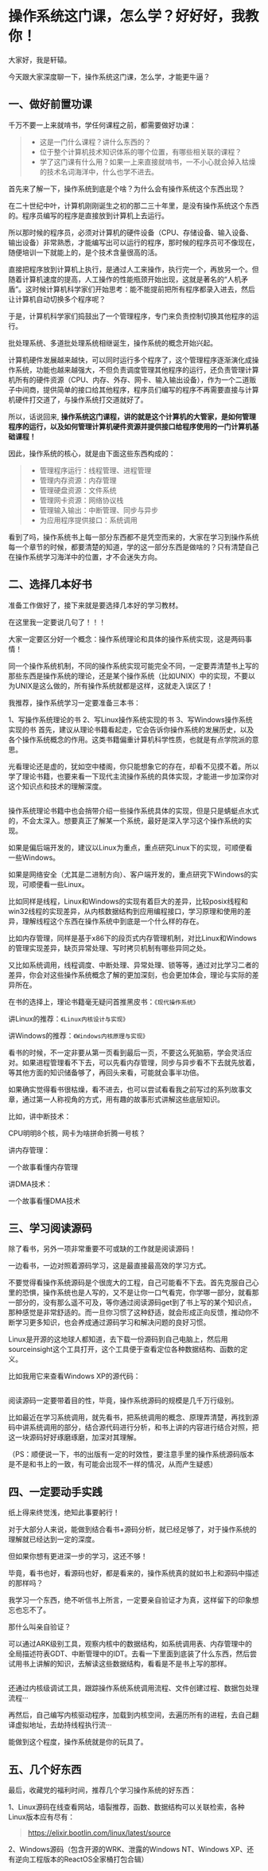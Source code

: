 #  操作系统这门课，怎么学？好好好，我教你！                

大家好，我是轩辕。

今天跟大家深度聊一下，操作系统这门课，怎么学，才能更牛逼？

## **一、做好前置功课**

千万不要一上来就啃书，学任何课程之前，都需要做好功课：

> - 这是一门什么课程？讲什么东西的？
> - 位于整个计算机技术知识体系的哪个位置，有哪些相关联的课程？
> - 学了这门课有什么用？如果一上来直接就啃书，一不小心就会掉入枯燥的技术名词海洋中，什么也学不进去。

首先来了解一下，操作系统到底是个啥？为什么会有操作系统这个东西出现？

在二十世纪中叶，计算机刚刚诞生之初的那二三十年里，是没有操作系统这个东西的。程序员编写的程序是直接放到计算机上去运行。

所以那时候的程序员，必须对计算机的硬件设备（CPU、存储设备、输入设备、输出设备）非常熟悉，才能编写出可以运行的程序，那时候的程序员可不像现在，随便培训一下就能上的，是个技术含量很高的活。

直接把程序放到计算机上执行，是通过人工来操作，执行完一个，再放另一个。但随着计算机速度的提高，人工操作的性能瓶颈开始出现，这就是著名的“人机矛盾”。这时候计算机科学家们开始思考：能不能提前把所有程序都录入进去，然后让计算机自动切换多个程序呢？

于是，计算机科学家们捣鼓出了一个管理程序，专门来负责控制切换其他程序的运行。

批处理系统、多道批处理系统相继诞生，操作系统的概念开始兴起。

计算机硬件发展越来越快，可以同时运行多个程序了，这个管理程序逐渐演化成操作系统，功能也越来越强大，不但负责调度管理其他程序的运行，还负责管理计算机所有的硬件资源（CPU、内存、外存、网卡、输入输出设备），作为一个二道贩子中间商，提供简单的接口给其他程序，程序员们编写的程序不再需要直接与计算机硬件打交道了，与操作系统打交道就好了。

所以，话说回来, **操作系统这门课程，讲的就是这个计算机的大管家，是如何管理程序的运行，以及如何管理计算机硬件资源并提供接口给程序使用的一门计算机基础课程！**

因此，操作系统的核心，就是由下面这些东西构成的：

> - 管理程序运行：线程管理、进程管理
> - 管理内存资源：内存管理
> - 管理硬盘资源：文件系统
> - 管理网卡资源：网络协议栈
> - 管理输入输出：中断管理、同步与异步
> - 为应用程序提供接口：系统调用

看到了吗，操作系统书上每一部分东西都不是凭空而来的，大家在学习到操作系统每一个章节的时候，都要清楚的知道，学的这一部分东西是做啥的？只有清楚自己在操作系统学习海洋中的位置，才不会迷失方向。

## **二、选择几本好书**

准备工作做好了，接下来就是要选择几本好的学习教材。

在这里我一定要说几句了！！！

大家一定要区分好一个概念：操作系统理论和具体的操作系统实现，这是两码事情！

同一个操作系统机制，不同的操作系统实现可能完全不同，一定要弄清楚书上写的那些东西是操作系统的理论，还是某个操作系统（比如UNIX）中的实现，不要以为UNIX是这么做的，所有操作系统就都是这样，这就走入误区了！

我推荐，操作系统学习一定要准备三本书：

1、写操作系统理论的书 2、写Linux操作系统实现的书 3、写Windows操作系统实现的书 首先，建议从理论书籍看起走，它会告诉你操作系统的发展历史，以及各个操作系统概念的作用。这类书籍偏重计算机科学性质，也就是有点学院派的意思。

光看理论还是虚的，犹如空中楼阁，你只能想象它的存在，却看不见摸不着。所以学了理论书籍，也要来看一下现代主流操作系统的具体实现，才能进一步加深你对这个知识点和技术的理解深度。

![图片](data:image/gif;base64,iVBORw0KGgoAAAANSUhEUgAAAAEAAAABCAYAAAAfFcSJAAAADUlEQVQImWNgYGBgAAAABQABh6FO1AAAAABJRU5ErkJggg==)

操作系统理论书籍中也会捎带介绍一些操作系统具体的实现，但是只是蜻蜓点水式的，不会太深入。想要真正了解某一个系统，最好是深入学习这个操作系统的实现。

如果是偏后端开发的，建议以Linux为重点，重点研究Linux下的实现，可顺便看一些Windows。

如果是网络安全（尤其是二进制方向）、客户端开发的，重点研究下Windows的实现，可顺便看一些Linux。

比如同样是线程，Linux和Windows的实现有着巨大的差异，比较posix线程和win32线程的实现差异，从内核数据结构到应用编程接口，学习原理和使用的差异，理解线程这个东西在操作系统中到底是一个什么样的存在。

比如内存管理，同样是基于x86下的段页式内存管理机制，对比Linux和Windows的管理实现差异，缺页异常处理、写时拷贝机制有哪些异同之处。

又比如系统调用，线程调度、中断处理、异常处理、锁等等，通过对比学习二者的差异，你会对这些操作系统概念了解的更加深刻，也会更加体会，理论与实际的差异所在。

在书的选择上，理论书籍毫无疑问首推黑皮书：`《现代操作系统》`

讲Linux的推荐：`《Linux内核设计与实现》`

讲Windows的推荐：`《Windows内核原理与实现》`

看书的时候，不一定非要从第一页看到最后一页，不要这么死脑筋，学会灵活应对。如果进程管理看不下去，可以先看内存管理，同步与异步看不下去就先放着，等其他方面的知识储备够了，再回头来看，可能就会事半功倍。

如果确实觉得看书很枯燥，看不进去，也可以尝试看看我之前写过的系列故事文章，通过第一人称视角的方式，用有趣的故事形式讲解这些底层知识。

比如，讲中断技术：

CPU明明8个核，网卡为啥拼命折腾一号核？

讲内存管理：

一个故事看懂内存管理

讲DMA技术：

一个故事看懂DMA技术

## **三、学习阅读源码**

除了看书，另外一项非常重要不可或缺的工作就是阅读源码！

一边看书，一边对照着源码学习，这是最直接最高效的学习方式。

不要觉得看操作系统源码是个很庞大的工程，自己可能看不下去。首先克服自己心里的恐惧，操作系统也是人写的，又不是让你一口气看完，你学哪一部分，就看那一部分的，没有那么遥不可及，等你通过阅读源码get到了书上写的某个知识点，那种感觉是非常舒适的。而一旦你习惯了这种舒适，就会形成正向反馈，推动你不断学习更多知识，也会养成通过源码学习和解决问题的良好习惯。

Linux是开源的这地球人都知道，去下载一份源码到自己电脑上，然后用sourceinsight这个工具打开，这个工具便于查看定位各种数据结构、函数的定义。

比如我用它来查看Windows XP的源代码：

![图片](data:image/gif;base64,iVBORw0KGgoAAAANSUhEUgAAAAEAAAABCAYAAAAfFcSJAAAADUlEQVQImWNgYGBgAAAABQABh6FO1AAAAABJRU5ErkJggg==)

阅读源码一定要带着目的性，毕竟，操作系统源码的规模是几千万行级别。

比如最近在学习系统调用，就先看书，把系统调用的概念、原理弄清楚，再找到源码中讲系统调用的部分，结合源代码进行分析，和书上讲的内容进行结合对照，把这一块源码好好琢磨琢磨，加深对其理解。

（PS：顺便说一下，书的出版有一定的时效性，要注意手里的操作系统源码版本是不是和书上的一致，有可能会出现不一样的情况，从而产生疑惑）

## **四、一定要动手实践**

纸上得来终觉浅，绝知此事要躬行！

对于大部分人来说，能做到结合看书+源码分析，就已经足够了，对于操作系统的理解就已经达到一定的深度。

但如果你想有更进深一步的学习，这还不够！

毕竟，看书也好，看源码也好，都是看来的，操作系统真的就如书上和源码中描述的那样吗？

我学习一个东西，绝不听信书上所言，一定要亲自验证才为真，这样留下的印象想忘也忘不了。

那什么叫亲自验证？

可以通过ARK级别工具，观察内核中的数据结构，如系统调用表、内存管理中的全局描述符表GDT、中断管理中的IDT。去看一下里面到底装了什么东西，然后尝试用书上讲解的知识，去解读这些数据结构，看看是不是书上写的那样。

![图片](data:image/gif;base64,iVBORw0KGgoAAAANSUhEUgAAAAEAAAABCAYAAAAfFcSJAAAADUlEQVQImWNgYGBgAAAABQABh6FO1AAAAABJRU5ErkJggg==)

还通过内核级调试工具，跟踪操作系统系统调用流程、文件创建过程、数据包处理流程···

再然后，自己编写内核驱动程序，加载到内核空间，去遍历所有的进程，去自己翻译虚拟地址，去劫持线程执行流···

能做到这个程度，操作系统就是你的玩具了。

## **五、几个好东西**

最后，收藏党的福利时间，推荐几个学习操作系统的好东西：

1、Linux源码在线查看网站，墙裂推荐，函数、数据结构可以关联检索，各种Linux版本应有尽有：

> https://elixir.bootlin.com/linux/latest/source

2、Windows源码（包含开源的WRK、泄露的Windows NT、Windows XP、还有逆向工程版本的ReactOS全家桶打包合辑）

​                                                         